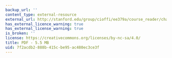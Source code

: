 ```yaml
---
backup_url: ''
content_type: external-resource
external_url: http://stanford.edu/group/cioffi/ee379a/course_reader/chap3.pdf
has_external_licence_warning: true
has_external_license_warning: true
is_broken: ''
license: https://creativecommons.org/licenses/by-nc-sa/4.0/
title: PDF - 5.5 MB
uid: 7f2acdb2-888b-415c-be95-ac480ec3ce3f
---
```

